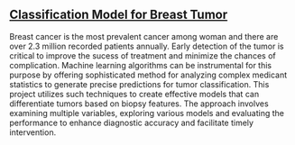 ## [Classification Model for Breast Tumor]([https://github.com/AzmaynInkishaf/Classification-Model-for-Breast-Tumor/tree/main](https://github.com/AzmaynInkishaf/Classification-Model-for-Breast-Cancer))

Breast cancer is the most prevalent cancer among woman and there are over 2.3 million recorded patients annually. Early detection of the tumor is critical to improve the sucess of treatment and minimize the chances of complication. Machine learning algorithms can be instrumental for this purpose by offering sophisticated method for analyzing complex medicant statistics to generate precise predictions for tumor classification. This project utilizes such techniques to create effective models that can differentiate tumors based on biopsy features. The approach involves examining multiple variables, exploring various models and evaluating the performance to enhance diagnostic accuracy and facilitate timely intervention.

